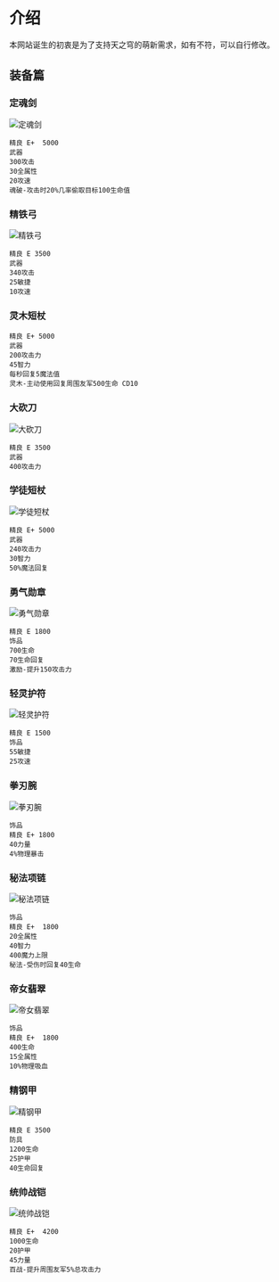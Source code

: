# 介绍

本网站诞生的初衷是为了支持天之穹的萌新需求，如有不符，可以自行修改。

## 装备篇

### 定魂剑

![定魂剑](/定魂剑.png)

```
精良 E+  5000
武器
300攻击
30全属性
20攻速
魂破-攻击时20%几率偷取目标100生命值
```

### 精铁弓

![精铁弓](/T8G5ZH}_B@RLHYO%BN6%V3J.png)

```
精良 E 3500
武器
340攻击
25敏捷
10攻速
```

### 灵木短杖

```
精良 E+ 5000
武器
200攻击力
45智力
每秒回复5魔法值
灵木-主动使用回复周围友军500生命 CD10
```

### 大砍刀

![大砍刀](/大砍刀.png)

```
精良 E 3500
武器
400攻击力
```

### 学徒短杖

![学徒短杖](/学徒短杖.png)

```
精良 E+ 5000
武器
240攻击力
30智力
50%魔法回复
```

### 勇气勋章

![勇气勋章](/勇气勋章.png)

```
精良 E 1800
饰品
700生命
70生命回复
激励-提升150攻击力
```

### 轻灵护符

![轻灵护符](/轻灵护符.png)

```
精良 E 1500
饰品
55敏捷
25攻速
```

### 拳刃腕

![拳刃腕](/拳刃腕.png)

```
饰品
精良 E+ 1800
40力量
4%物理暴击
```

### 秘法项链

![秘法项链](/秘法项链.png)

```
饰品
精良 E+  1800
20全属性
40智力
400魔力上限
秘法-受伤时回复40生命
```

### 帝女翡翠

![帝女翡翠](/帝女翡翠.png)

```
饰品
精良 E+  1800
400生命
15全属性
10%物理吸血
```

### 精钢甲

![精钢甲](/精钢甲.png)

```
精良 E 3500
防具
1200生命
25护甲
40生命回复
```

### 统帅战铠

![统帅战铠](/统帅战铠.png)

```
精良 E+  4200
1000生命
20护甲
45力量
百战-提升周围友军5%总攻击力
```

